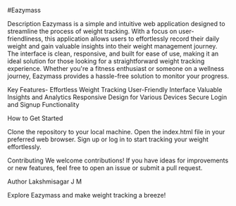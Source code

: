 #Eazymass


Description
Eazymass is a simple and intuitive web application designed to streamline the process of weight tracking. With a focus on user-friendliness, this application allows users to effortlessly record their daily weight and gain valuable insights into their weight management journey. The interface is clean, responsive, and built for ease of use, making it an ideal solution for those looking for a straightforward weight tracking experience. Whether you're a fitness enthusiast or someone on a wellness journey, Eazymass provides a hassle-free solution to monitor your progress.

Key Features-
Effortless Weight Tracking
User-Friendly Interface
Valuable Insights and Analytics
Responsive Design for Various Devices
Secure Login and Signup Functionality



How to Get Started

Clone the repository to your local machine.
Open the index.html file in your preferred web browser.
Sign up or log in to start tracking your weight effortlessly.


Contributing
We welcome contributions! If you have ideas for improvements or new features, feel free to open an issue or submit a pull request.

Author
Lakshmisagar J M 


Explore Eazymass and make weight tracking a breeze!
